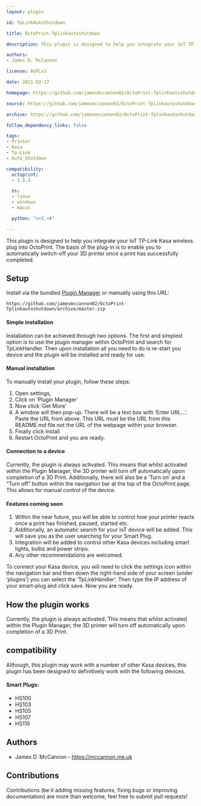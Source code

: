 ```yaml
---
layout: plugin

id: TpLinkAutoShutdown

title: OctoPrint-Tplinkautoshutdown

description: This plugin is designed to help you integrate your IoT TP-Link Kasa wireless plug into OctoPrint. The basis of the plug-in is to enable you to automatically switch-off your 3D printer once a print has successfully completed.

authors:
- James D. McCannon

license: AGPLv3

date: 2021-02-17

homepage: https://github.com/jamesmccannon02/OctoPrint-Tplinkautoshutdown

source: https://github.com/jamesmccannon02/OctoPrint-Tplinkautoshutdown

archive: https://github.com/jamesmccannon02/OctoPrint-Tplinkautoshutdown/archive/master.zip

follow_dependency_links: false

tags:
- Printer
- Kasa
- Tp-Link
- Auto_Shutdown

compatibility:
  octoprint:
  - 1.5.3

  os:
  - linux
  - windows
  - macos

  python: ">=3,<4"

---
```


This plugin is designed to help you integrate your IoT TP-Link Kasa wireless plug into OctoPrint. The basis of the plug-in is to enable you to automatically switch-off your 3D printer
once a print has successfully completed.

## Setup

Install via the bundled [Plugin Manager](https://docs.octoprint.org/en/master/bundledplugins/pluginmanager.html)
or manually using this URL:

    https://github.com/jamesmccannon02/OctoPrint-Tplinkautoshutdown/archive/master.zip

#### Simple installation

Installation can be achieved through two options. The first and simplest option is to use the plugin manager within OctoPrint and search for TpLinkHandler. Then upon installation all you need to do is re-start you device and the plugin will be installed and ready for use.

#### Manual installation

To manually install your plugin, follow these steps:

1.	Open settings,
2.	Click on ‘Plugin Manager’
3.	Now click ‘Get More’
4.	A window will then pop-up. There will be a text box with ‘Enter URL…’. Paste the URL from above. This URL must be the URL from this README.md file not the URL of the webpage within your browser.
5.	Finally click install
6.	Restart OctoPrint and you are ready.

#### Connection to a device
Currently, the plugin is always activated. This means that whilst activated within the Plugin Manager, the 3D printer will turn off automatically upon completion of a 3D Print. Additionally, there will also be a ‘Turn on’ and a “Turn off” button within the navigation bar at the top of the OctoPrint page. This allows for manual control of the device.

#### Features coming soon
1.	Within the near future, you will be able to control how your printer reacts once a print has finished, paused, started etc.
2.	Additionally, an automatic search for your IoT device will be added. This will save you as the user searching for your Smart Plug.
3.	Integration will be added to control other Kasa devices including smart lights, bulbs and power strips.
4.	Any other recommendations are welcomed.

To connect your Kasa device, you will need to click the settings icon within the navigation bar and then down the right-hand side of your screen (under ‘plugins’) you can select the ‘TpLinkHandler’. Then type the IP address of your smart-plug and click save. Now you are ready.

## How the plugin works
Currently, the plugin is always activated. This means that whilst activated within the Plugin Manager, the 3D printer will turn off automatically upon completion of a 3D Print.

## compatibility

Although, this plugin may work with a number of other Kasa devices, this plugin has been designed to definitively work with the following devices.

#### Smart Plugs:

* HS100
* HS103
* HS105
* HS107
* HS110

## Authors

- James D. McCannon - https://mccannon.me.uk

## Contributions
Contributions (be it adding missing features, fixing bugs or improving documentation) are more than welcome, feel free to submit pull requests!
